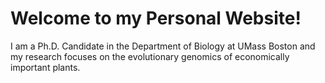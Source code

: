 # Welcome to my Personal Website!

I am a Ph.D. Candidate in the Department of Biology at UMass Boston and my research focuses on the evolutionary genomics of economically important plants. 
